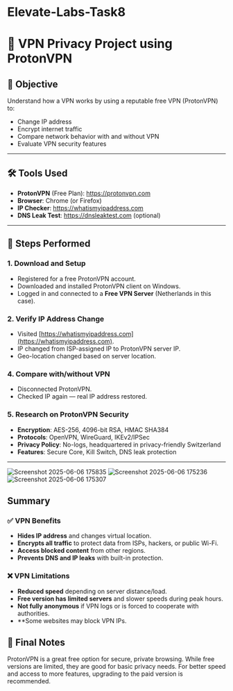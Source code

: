 # Elevate-Labs-Task8

# 🔐 VPN Privacy Project using ProtonVPN

## 🧠 Objective
Understand how a VPN works by using a reputable free VPN (ProtonVPN) to:
- Change IP address
- Encrypt internet traffic
- Compare network behavior with and without VPN
- Evaluate VPN security features

---

## 🛠️ Tools Used
- **ProtonVPN** (Free Plan): https://protonvpn.com
- **Browser**: Chrome (or Firefox)
- **IP Checker**: https://whatismyipaddress.com
- **DNS Leak Test**: https://dnsleaktest.com (optional)

---

## 📝 Steps Performed

### 1. Download and Setup
- Registered for a free ProtonVPN account.
- Downloaded and installed ProtonVPN client on Windows.
- Logged in and connected to a **Free VPN Server** (Netherlands in this case).

### 2. Verify IP Address Change
- Visited [https://whatismyipaddress.com](https://whatismyipaddress.com).
- IP changed from ISP-assigned IP to ProtonVPN server IP.
- Geo-location changed based on server location.



### 4. Compare with/without VPN
- Disconnected ProtonVPN.
- Checked IP again — real IP address restored.


### 5. Research on ProtonVPN Security
- **Encryption**: AES-256, 4096-bit RSA, HMAC SHA384
- **Protocols**: OpenVPN, WireGuard, IKEv2/IPSec
- **Privacy Policy**: No-logs, headquartered in privacy-friendly Switzerland
- **Features**: Secure Core, Kill Switch, DNS leak protection

---
![Screenshot 2025-06-06 175835](https://github.com/user-attachments/assets/6b182cd0-8944-405e-8dda-5ae0bd09f6b5)
![Screenshot 2025-06-06 175236](https://github.com/user-attachments/assets/c646a72e-1a69-4e13-b17c-1e69e946e516)
![Screenshot 2025-06-06 175307](https://github.com/user-attachments/assets/5a7c0d08-3c43-4d5d-8f61-1223055e61ea)





##  Summary

### ✅ VPN Benefits
- **Hides IP address** and changes virtual location.
- **Encrypts all traffic** to protect data from ISPs, hackers, or public Wi-Fi.
- **Access blocked content** from other regions.
- **Prevents DNS and IP leaks** with built-in protection.

### ❌ VPN Limitations
- **Reduced speed** depending on server distance/load.
- **Free version has limited servers** and slower speeds during peak hours.
- **Not fully anonymous** if VPN logs or is forced to cooperate with authorities.
- **Some websites may block VPN IPs.





## 📌 Final Notes
ProtonVPN is a great free option for secure, private browsing. While free versions are limited, they are good for basic privacy needs. For better speed and access to more features, upgrading to the paid version is recommended.

